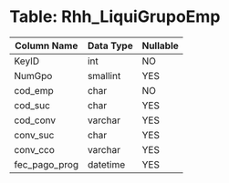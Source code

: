# Table: Rhh_LiquiGrupoEmp

| Column Name | Data Type | Nullable |
|-------------|-----------|----------|
| KeyID | int | NO |
| NumGpo | smallint | YES |
| cod_emp | char | NO |
| cod_suc | char | YES |
| cod_conv | varchar | YES |
| conv_suc | char | YES |
| conv_cco | varchar | YES |
| fec_pago_prog | datetime | YES |
